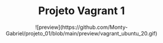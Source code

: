 <div align="center">
  <h1>Projeto Vagrant 1</h1>
![preview](https://github.com/Monty-Gabriel/projeto_01/blob/main/preview/vagrant_ubuntu_20.gif)
</div>